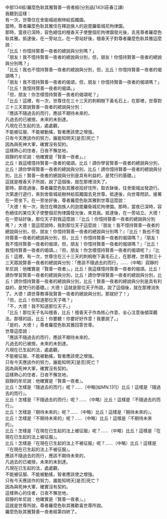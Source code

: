 中部134經/羅麼色耿其雅賢善一夜者經(分別品[14])(莊春江譯)  
我聽到這樣：  
有一次，世尊住在舍衛城祇樹林給孤獨園。  
當時，尊者羅麼色耿其雅住在釋迦族人的迦毘羅衛城尼拘律園。  
那時，當夜已深時，容色絕佳的檀香天子使整個尼拘律園發光後，去見尊者羅麼色耿其雅。抵達後，在一旁站立。在一旁站好後，檀香天子對尊者羅麼色耿其雅這麼說：  
「比丘！你憶持賢善一夜者的總說與分別嗎？」  
「朋友！我不憶持賢善一夜者的總說與分別，但，朋友！你憶持賢善一夜者的總說與分別嗎？」  
「比丘！我也不憶持賢善一夜者的總說與分別，但，比丘！你憶持賢善一夜者的偈頌嗎？」  
「朋友！我不憶持賢善一夜者的偈頌，但，朋友！你憶持賢善一夜者的偈頌嗎？」  
「比丘！我憶持賢善一夜者的偈頌。」  
「但，朋友！你怎樣憶持賢善一夜者的偈頌呢？」  
「比丘！這裡，有一次，世尊住在三十三天的刺桐樹下黃毛石上，在那裡，世尊對三十三天眾說賢善一夜者的總說與分別：  
『應該不隨過去的而行，應該不期待未來的，  
凡過去的已被捨，未來的未到達。  
凡現在已生起的法，處處觀，  
不能被征服、不能被動搖，智者應該使之增強。  
只有今天應該作的努力，誰能知明天[是否]死亡？  
因為與死神大軍，確實沒有契約。  
這樣熱心的住者，日夜不懈怠地，  
寂靜的牟尼說：他確實是「賢善一夜者」。』  
比丘！我這樣憶持賢善一夜者的偈頌。比丘！請你學習賢善一夜者的總說與分別，比丘！請你學得賢善一夜者的總說與分別，比丘！請你憶持賢善一夜者的總說與分別，比丘！賢善一夜者的總說與分別是具有利益的，是梵行的基礎。」  
這就是檀香天子所說，說了這個後，就在那裡消失了。  
那時，那夜過後，尊者羅麼色耿其雅收拾好住所，取衣鉢後，往舍衛城出發遊行。次第進行遊行，來到舍衛城祇樹林給孤獨園去見世尊。抵達後，向世尊問訊，接著在一旁坐下。在一旁坐好後，尊者羅麼色耿其雅對世尊這麼說：  
「大德！有一次，我住在釋迦族人的迦毘羅衛城尼拘律園。那時，當夜已深時，容色絕佳的某位天子使整個尼拘律園發光後，來見我。抵達後，在一旁站立。大德！在一旁站好後，那位天子對我這麼說：『比丘！你憶持賢善一夜者的總說與分別嗎？』大德！當這麼說時，我對那位天子這麼說：『朋友！我不憶持賢善一夜者的總說與分別，但，朋友！你憶持賢善一夜者的總說與分別嗎？』『比丘！我也不憶持賢善一夜者的總說與分別，但，比丘！你憶持賢善一夜者的偈頌嗎？』『朋友！我不憶持賢善一夜者的偈頌，但，朋友！你憶持賢善一夜者的偈頌嗎？』『比丘！我憶持賢善一夜者的偈頌。』『但，朋友！你怎樣憶持賢善一夜者的偈頌呢？』『比丘！這裡，有一次，世尊住在三十三天的刺桐樹下黃毛石上，在那裡，世尊對三十三天眾說賢善一夜者的總說與分別：「應該不隨過去的而行，……（中略）寂靜的牟尼說：他確實是『賢善一夜者』。」比丘！我這樣憶持賢善一夜者的偈頌。比丘！請你學習賢善一夜者的總說與分別，比丘！請你學得賢善一夜者的總說與分別，比丘！請你憶持賢善一夜者的總說與分別，比丘！賢善一夜者的總說與分別是具有利益的，是梵行的基礎。』大德！這就是那位天子所說，說了這個後，就在那裡消失了。大德！請世尊教導我賢善一夜者的總說與分別，那就好了！」  
「但，比丘！你知道那位天子嗎？」  
「不，大德！我不知道那位天子。」  
「比丘！那位天子名叫檀香，比丘！檀香天子作為核心作意、全心注意後傾耳聽法。那樣的話，比丘！你要聽！你要好好作意！我要說了。」  
「是的，大德！」尊者羅麼色耿其雅回答世尊。  
世尊這麼說：  
「應該不隨過去的而行，應該不期待未來的，  
凡過去的已被捨，未來的未到達。  
凡現在已生起的法，處處觀，  
不能被征服、不能被動搖，智者應該使之增強。  
只有今天應該作的努力，誰能知明天[是否]死亡？  
因為與死神大軍，確實沒有契約。  
這樣熱心的住者，日夜不懈怠地，  
寂靜的牟尼說：他確實是『賢善一夜者』。  
比丘！怎樣是『隨過去的而行』呢？……（中略[如MN.131]）比丘！這樣是『隨過去的而行』。  
比丘！怎樣是『不隨過去的而行』呢？……（中略）比丘！這樣是『不隨過去的而行』。  
比丘！怎樣是『期待未來的』呢？……（中略）比丘！這樣是『期待未來的』。  
比丘！怎樣是『不期待未來的』呢？……（中略）比丘！這樣是『不期待未來的』。  
比丘！怎樣是『在現在已生起的法上被征服』呢？……（中略）比丘！這樣是『在現在已生起的法上被征服』。  
比丘！怎樣是『在現在已生起的法上不被征服』呢？……（中略）比丘！這樣是『在現在已生起的法上不被征服』。  
應該不隨過去的而行，應該不期待未來的，  
凡過去的已被捨，未來的未到達。  
凡現在已生起的法，處處觀，  
不能被征服、不能被動搖，智者應該使之增強。  
只有今天應該作的努力，誰能知明天[是否]死亡？  
因為與死神大軍，確實沒有契約。  
這樣熱心的住者，日夜不懈怠地，  
寂靜的牟尼說：他確實是『賢善一夜者』。」  
這就是世尊所說，尊者羅麼色耿其雅歡喜世尊所說。  
羅麼色耿其雅賢善一夜者經第四終了。  
  
  
